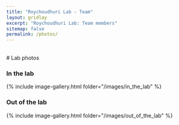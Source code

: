 ```yaml
---
title: "Roychoudhuri Lab - Team"
layout: gridlay
excerpt: "Roychoudhuri Lab: Team members"
sitemap: false
permalink: /photos/
---
```

<br />
# Lab photos

### In the lab

{% include image-gallery.html folder="/images/in_the_lab" %}

### Out of the lab

{% include image-gallery.html folder="/images/out_of_the_lab" %}

<!-- <div id="pixlee_container"></div><script type="text/javascript">window.PixleeAsyncInit = function() {Pixlee.init({apiKey:'CcW-ROKwr2OMysCod8OD'});Pixlee.addSimpleWidget({widgetId:'24171'});};</script><script src="//instafeed.assets.pixlee.com/assets/pixlee_widget_1_0_0.js"></script> -->
